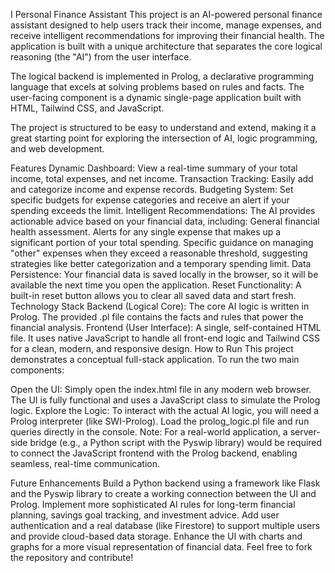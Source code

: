 I Personal Finance Assistant
This project is an AI-powered personal finance assistant designed to help users track their income, manage expenses, and receive intelligent recommendations for improving their financial health. The application is built with a unique architecture that separates the core logical reasoning (the "AI") from the user interface.

The logical backend is implemented in Prolog, a declarative programming language that excels at solving problems based on rules and facts. The user-facing component is a dynamic single-page application built with HTML, Tailwind CSS, and JavaScript.

The project is structured to be easy to understand and extend, making it a great starting point for exploring the intersection of AI, logic programming, and web development.

Features
Dynamic Dashboard: View a real-time summary of your total income, total expenses, and net income.
Transaction Tracking: Easily add and categorize income and expense records.
Budgeting System: Set specific budgets for expense categories and receive an alert if your spending exceeds the limit.
Intelligent Recommendations: The AI provides actionable advice based on your financial data, including:
General financial health assessment.
Alerts for any single expense that makes up a significant portion of your total spending.
Specific guidance on managing "other" expenses when they exceed a reasonable threshold, suggesting strategies like better categorization and a temporary spending limit.
Data Persistence: Your financial data is saved locally in the browser, so it will be available the next time you open the application.
Reset Functionality: A built-in reset button allows you to clear all saved data and start fresh.
Technology Stack
Backend (Logical Core): The core AI logic is written in Prolog. The provided .pl file contains the facts and rules that power the financial analysis.
Frontend (User Interface): A single, self-contained HTML file. It uses native JavaScript to handle all front-end logic and Tailwind CSS for a clean, modern, and responsive design.
How to Run
This project demonstrates a conceptual full-stack application. To run the two main components:

Open the UI: Simply open the index.html file in any modern web browser. The UI is fully functional and uses a JavaScript class to simulate the Prolog logic.
Explore the Logic: To interact with the actual AI logic, you will need a Prolog interpreter (like SWI-Prolog). Load the prolog_logic.pl file and run queries directly in the console.
Note: For a real-world application, a server-side bridge (e.g., a Python script with the Pyswip library) would be required to connect the JavaScript frontend with the Prolog backend, enabling seamless, real-time communication.

Future Enhancements
Build a Python backend using a framework like Flask and the Pyswip library to create a working connection between the UI and Prolog.
Implement more sophisticated AI rules for long-term financial planning, savings goal tracking, and investment advice.
Add user authentication and a real database (like Firestore) to support multiple users and provide cloud-based data storage.
Enhance the UI with charts and graphs for a more visual representation of financial data.
Feel free to fork the repository and contribute!
